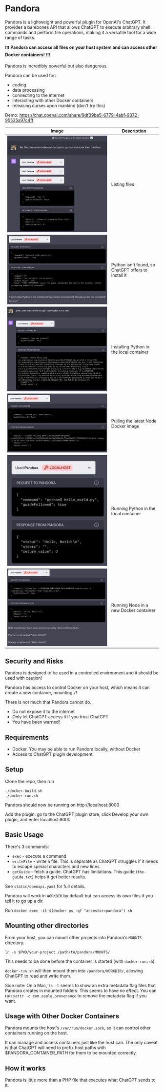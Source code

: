 # Pandora

Pandora is a lightweight and powerful plugin for OpenAI's ChatGPT. It provides a barebones API that allows ChatGPT to execute arbitrary shell commands and perform file operations, making it a versatile tool for a wide range of tasks.

❗️❗️❗️ **Pandora can access all files on your host system and can access other Docker containers!** ❗️❗️❗️


Pandora is incredibly powerful but also dangerous.

Pandora can be used for:

* coding
* data processing
* connecting to the internet
* interacting with other Docker containers
* releasing curses upon mankind (don't try this)

Demo: https://chat.openai.com/share/9df39ba5-6779-4abf-9372-95535a97c4ff

| Image | Description |
| ----- | ----------- |
| ![screenshot](images/demo-1-list-files.png) | Listing files |
| ![screenshot](images/demo-2-problem-solving.png) | Python isn't found, so ChatGPT offers to install it |
| ![screenshot](images/demo-3-installing-packages.png) | Installing Python in the local container |
| ![screenshot](images/demo-6-pulling-node-image.png) | Pulling the latest Node Docker image |
| ![screenshot](images/demo-5-running-python.png) | Running Python in the local container |
| ![screenshot](images/demo-4-running-docker.png) | Running Node in a new Docker container |

## Security and Risks

Pandora is designed to be used in a controlled environment and it should be used with caution!

Pandora has access to control Docker on your host, which means it can create a new container, mounting `/`!

There is not much that Pandora cannot do.

* Do not expose it to the internet
* Only let ChatGPT access it if you trust ChatGPT
* You have been warned!

## Requirements

* Docker. You may be able to run Pandora locally, without Docker
* Access to ChatGPT plugin development

## Setup

Clone the repo, then run

    ./docker-build.sh
    ./docker-run.sh

Pandora should now be running on http://localhost:8000

Add the plugin: go to the ChatGPT plugin store, click Develop your own plugin, and enter localhost:8000

## Basic Usage

There's 3 commands:

* `exec` - execute a command
* `writeFile` - write a file. This is separate as ChatGPT struggles if it needs to escape special characters and new lines.
* `getGuide` - fetch a guide. ChatGPT has limitations. This guide (`the-guide.txt`) helps it get better results.

See `static/openapi.yaml` for full details.

Pandora will work in `WORKDIR` by default but can access its own files if you tell it to go up a dir.

Run `docker exec -it $(docker ps -qf "ancestor=pandora") sh`

## Mounting other directories

From your host, you can mount other projects into Pandora's `MOUNTS` directory.

    ln -s $PWD/your-project /path/to/pandora/MOUNTS/

This needs to be done before the container is started (with `docker-run.sh`)

`docker-run.sh` will then mount them into `/pandora/WORKDIR/`, allowing ChatGPT to read and write them.

Side note: On a Mac, `ls -l` seems to show an extra metadata flag files that Pandora creates in mounted folders. This seems to have no effect. You can run `xattr -d com.apple.provenance` to remove the metadata flag if you want.

## Usage with Other Docker Containers

Pandora mounts the host's `/var/run/docker.sock`, so it can control other containers running on the host.

It can manage and access containers just like the host can. The only caveat is that ChatGPT will need to
prefix host paths with $PANDORA_CONTAINER_PATH for them to be mounted correctly.

## How it works

Pandora is little more than a PHP file that executes what ChatGPT sends to it.
